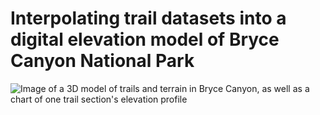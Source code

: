 # Interpolating trail datasets into a digital elevation model of Bryce Canyon National Park

![Image of a 3D model of trails and terrain in Bryce Canyon, as well as a chart of one trail section's elevation profile](https://user-images.githubusercontent.com/33590262/203166212-cd5d5247-179f-46c2-b9ad-750eb31794d7.png)
